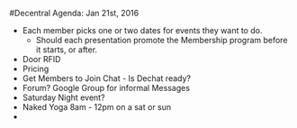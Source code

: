 #Decentral Agenda: Jan 21st, 2016
- Each member picks one or two dates for events they want to do. 
  - Should each presentation promote the Membership program before it starts, or after.
- Door RFID
- Pricing
- Get Members to Join Chat - Is Dechat ready?
- Forum? Google Group for informal Messages
- Saturday Night event?
- Naked Yoga 8am - 12pm on a sat or sun
- 
